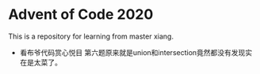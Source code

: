# Advent of Code 2020

This is a repository for learning from master xiang.

- 看布爷代码赏心悦目
第六题原来就是union和intersection竟然都没有发现实在是太菜了。
